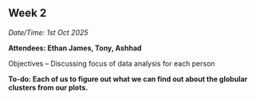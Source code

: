 ## Week 2

*Date/Time: 1st Oct 2025*

**Attendees: Ethan James, Tony, Ashhad**

Objectives – Discussing focus of data analysis for each person

**To-do: Each of us to figure out what we can find out about the globular clusters from our plots.**
